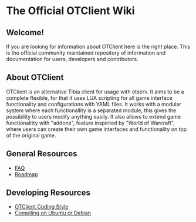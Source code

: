 # The Official OTClient Wiki

## Welcome!
If you are looking for information about OTClient here is the right place. This is the official community maintained repository of information and documentation for users, developers and contributors.

## About OTClient
OTClient is an alternative Tibia client for usage with otserv.
It aims to be a complete flexible, for that it uses LUA
scripting for all game interface functionality and configurations with YAML files.
It works with a modular system where each functionallity is a separated module,
this gives the possibility to users modify anything easily. It also allows to
extend game functionalitty with "addons", feature inspirited by "World of Warcraft", where
users can create their own game interfaces and functionality on top of the original game.

## General Resources
* [FAQ](https://github.com/edubart/otclient/wiki/FAQ)
* [Roadmap](https://github.com/edubart/otclient/wiki/Roadmap)

## Developing Resources
* [OTClient Coding Style](https://github.com/edubart/otclient/wiki/OTClient-Coding-Style)
* [Compiling on Ubuntu or Debian](https://github.com/edubart/otclient/wiki/Compiling-on-Ubuntu-or-Debian)

